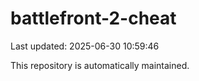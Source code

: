 # battlefront-2-cheat

Last updated: 2025-06-30 10:59:46

This repository is automatically maintained.
